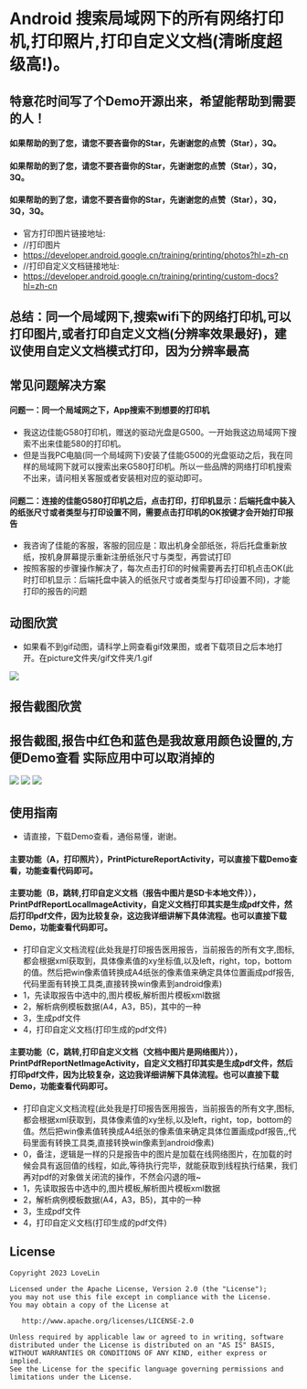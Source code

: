 # Android 搜索局域网下的所有网络打印机,打印照片,打印自定义文档(清晰度超级高!)。

##      特意花时间写了个Demo开源出来，希望能帮助到需要的人！

####    如果帮助的到了您，请您不要吝啬你的Star，先谢谢您的点赞（Star），3Q。

####    如果帮助的到了您，请您不要吝啬你的Star，先谢谢您的点赞（Star），3Q，3Q。

####    如果帮助的到了您，请您不要吝啬你的Star，先谢谢您的点赞（Star），3Q，3Q，3Q。



* 官方打印图片链接地址:
* //打印图片
* https://developer.android.google.cn/training/printing/photos?hl=zh-cn
* //打印自定义文档链接地址:
* https://developer.android.google.cn/training/printing/custom-docs?hl=zh-cn
 
## 总结：同一个局域网下,搜索wifi下的网络打印机,可以打印图片,或者打印自定义文档(分辨率效果最好)，建议使用自定义文档模式打印，因为分辨率最高

## 常见问题解决方案 

#### 问题一：同一个局域网之下，App搜索不到想要的打印机

*  我这边佳能G580打印机，赠送的驱动光盘是G500。一开始我这边局域网下搜索不出来佳能580的打印机。
*  但是当我PC电脑(同一个局域网下)安装了佳能G500的光盘驱动之后，我在同样的局域网下就可以搜索出来G580打印机。所以一些品牌的网络打印机搜索不出来，请问相关客服或者安装相对应的驱动即可。

#### 问题二：连接的佳能G580打印机之后，点击打印，打印机显示：后端托盘中装入的纸张尺寸或者类型与打印设置不同，需要点击打印机的OK按键才会开始打印报告
*  我咨询了佳能的客服，客服的回应是：取出机身全部纸张，将后托盘重新放纸，按机身屏幕提示重新注册纸张尺寸与类型，再尝试打印
*  按照客服的步骤操作解决了，每次点击打印的时候需要再去打印机点击OK(此时打印机显示：后端托盘中装入的纸张尺寸或者类型与打印设置不同)，才能打印的报告的问题







## 动图欣赏

* 如果看不到gif动图，请科学上网查看gif效果图，或者下载项目之后本地打开。在picture文件夹/gif文件夹/1.gif




![](picture/gif/1.gif) 


 ## 报告截图欣赏
 
 ## 报告截图,报告中红色和蓝色是我故意用颜色设置的,方便Demo查看 实际应用中可以取消掉的
 
 ![](report/PDF报告在SD卡的文件.png) ![](report/使用SD卡本地图片报告示例.jpg) ![](report/使用在线网络图的报告示例.jpg)


## 使用指南

 * 请直接，下载Demo查看，通俗易懂，谢谢。
 

  
 #### 主要功能（A，打印照片），PrintPictureReportActivity，可以直接下载Demo查看，功能查看代码即可。
 
 #### 主要功能（B，跳转,打印自定义文档（报告中图片是SD卡本地文件）），PrintPdfReportLocalImageActivity，自定义文档打印其实是生成pdf文件，然后打印pdf文件，因为比较复杂，这边我详细讲解下具体流程。也可以直接下载Demo，功能查看代码即可。
 * 打印自定义文档流程(此处我是打印报告医用报告，当前报告的所有文字,图标,都会根据xml获取到，具体像素值的xy坐标值,以及left，right，top，bottom的值。然后把win像素值转换成A4纸张的像素值来确定具体位置画成pdf报告,代码里面有转换工具类,直接转换win像素到android像素)
 * 1，先读取报告中选中的,图片模板,解析图片模板xml数据
 * 2，解析病例模板数据(A4，A3，B5)，其中的一种
 * 3，生成pdf文件
 * 4，打印自定义文档(打印生成的pdf文件)

#### 主要功能（C，跳转,打印自定义文档（文档中图片是网络图片）），PrintPdfReportNetImageActivity，自定义文档打印其实是生成pdf文件，然后打印pdf文件，因为比较复杂，这边我详细讲解下具体流程。也可以直接下载Demo，功能查看代码即可。
 * 打印自定义文档流程(此处我是打印报告医用报告，当前报告的所有文字,图标,都会根据xml获取到，具体像素值的xy坐标,以及left，right，top，bottom的值。然后把win像素值转换成A4纸张的像素值来确定具体位置画成pdf报告,,代码里面有转换工具类,直接转换win像素到android像素)
 * 0，备注，逻辑是一样的只是报告中的图片是加载在线网络图片，在加载的时候会具有返回值的线程，如此,等待执行完毕，就能获取到线程执行结果，我们再对pdf的对象做关闭流的操作，不然会闪退的哦~
 * 1，先读取报告中选中的,图片模板,解析图片模板xml数据
 * 2，解析病例模板数据(A4，A3，B5)，其中的一种
 * 3，生成pdf文件
 * 4，打印自定义文档(打印生成的pdf文件)


## License

```text
Copyright 2023 LoveLin

Licensed under the Apache License, Version 2.0 (the "License");
you may not use this file except in compliance with the License.
You may obtain a copy of the License at

   http://www.apache.org/licenses/LICENSE-2.0 

Unless required by applicable law or agreed to in writing, software
distributed under the License is distributed on an "AS IS" BASIS,
WITHOUT WARRANTIES OR CONDITIONS OF ANY KIND, either express or implied.
See the License for the specific language governing permissions and
limitations under the License.
```